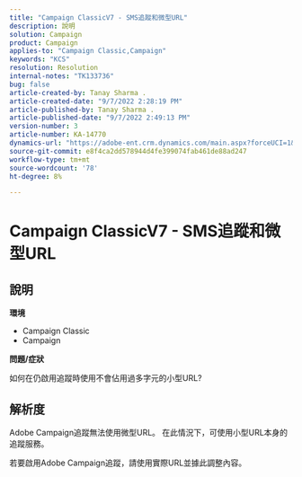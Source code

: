 ```yaml
---
title: "Campaign ClassicV7 - SMS追蹤和微型URL"
description: 說明
solution: Campaign
product: Campaign
applies-to: "Campaign Classic,Campaign"
keywords: "KCS"
resolution: Resolution
internal-notes: "TK133736"
bug: false
article-created-by: Tanay Sharma .
article-created-date: "9/7/2022 2:28:19 PM"
article-published-by: Tanay Sharma .
article-published-date: "9/7/2022 2:49:13 PM"
version-number: 3
article-number: KA-14770
dynamics-url: "https://adobe-ent.crm.dynamics.com/main.aspx?forceUCI=1&pagetype=entityrecord&etn=knowledgearticle&id=da90614b-b92e-ed11-9db1-002248086735"
source-git-commit: e8f4ca2dd578944d4fe399074fab461de88ad247
workflow-type: tm+mt
source-wordcount: '78'
ht-degree: 8%

---
```


# Campaign ClassicV7 - SMS追蹤和微型URL

## 說明


<b>環境</b>

- Campaign Classic
- Campaign




<b>問題/症狀</b>

如何在仍啟用追蹤時使用不會佔用過多字元的小型URL?


## 解析度


Adobe Campaign追蹤無法使用微型URL。 在此情況下，可使用小型URL本身的追蹤服務。

若要啟用Adobe Campaign追蹤，請使用實際URL並據此調整內容。


